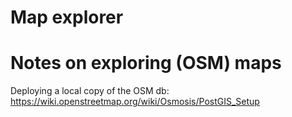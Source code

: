 # Map explorer


# Notes on exploring (OSM) maps

Deploying a local copy of the OSM db:
https://wiki.openstreetmap.org/wiki/Osmosis/PostGIS_Setup


